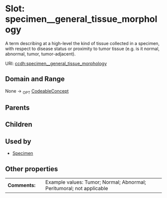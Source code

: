 
# Slot: specimen__general_tissue_morphology


A term describing at a high-level the kind of tissue collected in a specimen, with respect to disease status or proximity to tumor tissue (e.g. is it normal, abnormal, tumor, tumor-adjacent).

URI: [ccdh:specimen__general_tissue_morphology](https://example.org/ccdh/specimen__general_tissue_morphology)


## Domain and Range

None ->  <sub>OPT</sub> [CodeableConcept](CodeableConcept.md)

## Parents


## Children


## Used by

 * [Specimen](Specimen.md)

## Other properties

|  |  |  |
| --- | --- | --- |
| **Comments:** | | Example values: Tumor;  Normal;  Abnormal;  Peritumoral; not applicable |


